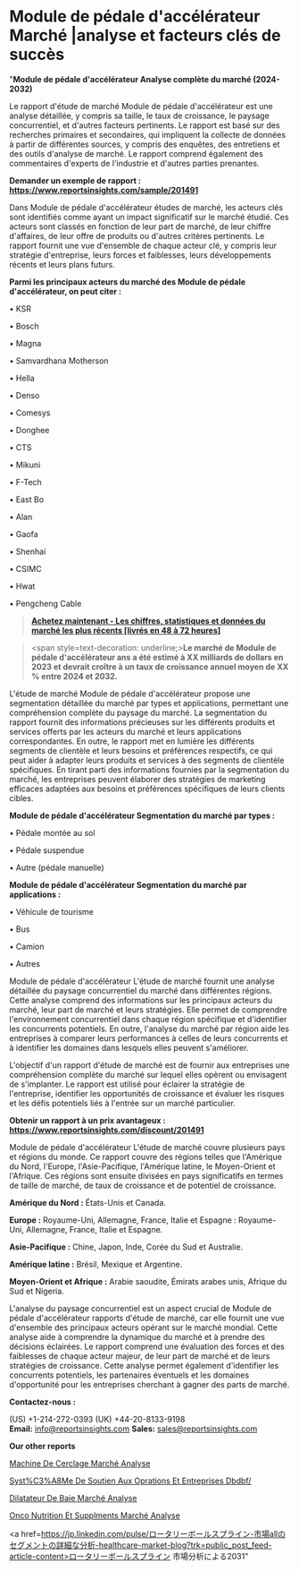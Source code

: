 # Module de pédale d'accélérateur Marché |analyse et facteurs clés de succès

"<strong>Module de pédale d'accélérateur Analyse complète du marché (2024-2032)</strong>

Le rapport d'étude de marché Module de pédale d'accélérateur est une analyse détaillée, y compris sa taille, le taux de croissance, le paysage concurrentiel, et d'autres facteurs pertinents. Le rapport est basé sur des recherches primaires et secondaires, qui impliquent la collecte de données à partir de différentes sources, y compris des enquêtes, des entretiens et des outils d'analyse de marché. Le rapport comprend également des commentaires d'experts de l'industrie et d'autres parties prenantes.

<strong>Demander un exemple de rapport : </strong><strong><a href=https://www.reportsinsights.com/sample/201491>https://www.reportsinsights.com/sample/201491</a></strong>

Dans Module de pédale d'accélérateur études de marché, les acteurs clés sont identifiés comme ayant un impact significatif sur le marché étudié. Ces acteurs sont classés en fonction de leur part de marché, de leur chiffre d'affaires, de leur offre de produits ou d'autres critères pertinents. Le rapport fournit une vue d'ensemble de chaque acteur clé, y compris leur stratégie d'entreprise, leurs forces et faiblesses, leurs développements récents et leurs plans futurs.

<strong>Parmi les principaux acteurs du marché des Module de pédale d'accélérateur, on peut citer :</strong>

• KSR

• Bosch

• Magna

• Samvardhana Motherson

• Hella

• Denso

• Comesys

• Donghee

• CTS

• Mikuni

• F-Tech

• East Bo

• Alan

• Gaofa

• Shenhai

• CSIMC

• Hwat

• Pengcheng Cable

<blockquote><a href=https://reportsinsights.com/buynow/201491><span style=text-decoration: underline;><strong>Achetez maintenant - Les chiffres, statistiques et données du marché les plus récents [livrés en 48 à 72 heures]</strong></span></a></blockquote>
<blockquote>
<div class=group w-full text-gray-800 dark:text-gray-100 border-b border-black/10 dark:border-gray-900/50 bg-gray-50 dark:bg-[#444654]>
<div class=flex p-4 gap-4 text-base md:gap-6 md:max-w-2xl lg:max-w-xl xl:max-w-3xl md:py-6 lg:px-0 m-auto>
<div class=relative flex flex-col w-[calc(100%-50px)] gap-1 md:gap-3 lg:w-[calc(100%-115px)]>
<div class=flex flex-grow flex-col gap-3>
<div class=min-h-[20px] flex flex-col items-start gap-4 whitespace-pre-wrap break-words>
<div class=result-streaming markdown prose w-full break-words dark:prose-invert light>

<span style=text-decoration: underline;><strong>Le marché de Module de pédale d'accélérateur ans a été estimé à XX milliards de dollars en 2023 et devrait croître à un taux de croissance annuel moyen de XX % entre 2024 et 2032.</strong></span>

</div>
</div>
</div>
</div>
</div>
</div></blockquote>
L'étude de marché Module de pédale d'accélérateur propose une segmentation détaillée du marché par types et applications, permettant une compréhension complète du paysage du marché. La segmentation du rapport fournit des informations précieuses sur les différents produits et services offerts par les acteurs du marché et leurs applications correspondantes. En outre, le rapport met en lumière les différents segments de clientèle et leurs besoins et préférences respectifs, ce qui peut aider à adapter leurs produits et services à des segments de clientèle spécifiques. En tirant parti des informations fournies par la segmentation du marché, les entreprises peuvent élaborer des stratégies de marketing efficaces adaptées aux besoins et préférences spécifiques de leurs clients cibles.

<strong>Module de pédale d'accélérateur Segmentation du marché par types :</strong>

• Pédale montée au sol

• Pédale suspendue

• Autre (pédale manuelle)

<strong>Module de pédale d'accélérateur Segmentation du marché par applications :</strong>

• Véhicule de tourisme

• Bus

• Camion

• Autres

Module de pédale d'accélérateur L'étude de marché fournit une analyse détaillée du paysage concurrentiel du marché dans différentes régions. Cette analyse comprend des informations sur les principaux acteurs du marché, leur part de marché et leurs stratégies. Elle permet de comprendre l'environnement concurrentiel dans chaque région spécifique et d'identifier les concurrents potentiels. En outre, l'analyse du marché par région aide les entreprises à comparer leurs performances à celles de leurs concurrents et à identifier les domaines dans lesquels elles peuvent s'améliorer.

L'objectif d'un rapport d'étude de marché est de fournir aux entreprises une compréhension complète du marché sur lequel elles opèrent ou envisagent de s'implanter. Le rapport est utilisé pour éclairer la stratégie de l'entreprise, identifier les opportunités de croissance et évaluer les risques et les défis potentiels liés à l'entrée sur un marché particulier.

<strong>Obtenir un rapport à un prix avantageux : <a href=https://www.reportsinsights.com/discount/201491>https://www.reportsinsights.com/discount/201491</a></strong>

Module de pédale d'accélérateur L'étude de marché couvre plusieurs pays et régions du monde. Ce rapport couvre des régions telles que l'Amérique du Nord, l'Europe, l'Asie-Pacifique, l'Amérique latine, le Moyen-Orient et l'Afrique. Ces régions sont ensuite divisées en pays significatifs en termes de taille de marché, de taux de croissance et de potentiel de croissance.

<strong>Amérique du Nord :</strong> États-Unis et Canada.

<strong>Europe :</strong> Royaume-Uni, Allemagne, France, Italie et Espagne : Royaume-Uni, Allemagne, France, Italie et Espagne.

<strong>Asie-Pacifique :</strong> Chine, Japon, Inde, Corée du Sud et Australie.

<strong>Amérique latine :</strong> Brésil, Mexique et Argentine.

<strong>Moyen-Orient et Afrique :</strong> Arabie saoudite, Émirats arabes unis, Afrique du Sud et Nigeria.

L'analyse du paysage concurrentiel est un aspect crucial de Module de pédale d'accélérateur rapports d'étude de marché, car elle fournit une vue d'ensemble des principaux acteurs opérant sur le marché mondial. Cette analyse aide à comprendre la dynamique du marché et à prendre des décisions éclairées. Le rapport comprend une évaluation des forces et des faiblesses de chaque acteur majeur, de leur part de marché et de leurs stratégies de croissance. Cette analyse permet également d'identifier les concurrents potentiels, les partenaires éventuels et les domaines d'opportunité pour les entreprises cherchant à gagner des parts de marché.

<strong>Contactez-nous :</strong>

(US) +1-214-272-0393
(UK) +44-20-8133-9198
<strong>Email:</strong> <a>info@reportsinsights.com</a>
<strong>Sales:</strong> <a>sales@reportsinsights.com</a>

<strong>Our other reports</strong>

<a href=https://www.linkedin.com/pulse/machine-de-cerclage-march%25C3%25A9informations-couvertes-en>Machine De Cerclage Marché Analyse</a>

<a href=https://www.linkedin.com/pulse/syst%C3%A8me-de-soutien-aux-op%C3%A9rations-et-entreprises-dbdbf/>Syst%C3%A8Me De Soutien Aux Oprations Et Entreprises Dbdbf/</a>

<a href=https://www.linkedin.com/pulse/dilatateur-de-baie-march%C3%A9-rapport-2024-pb9tf/>Dilatateur De Baie Marché Analyse</a>

<a href=https://www.linkedin.com/pulse/onco-nutrition-et-suppl%C3%A9ments-march%C3%A9-2024-2030-5m6df/>Onco Nutrition Et Supplments Marché Analyse</a>

<a href=https://jp.linkedin.com/pulse/ロータリーボールスプライン-市場allのセグメントの詳細な分析-healthcare-market-blog?trk=public_post_feed-article-content>ロータリーボールスプライン 市場分析による2031</a>"
